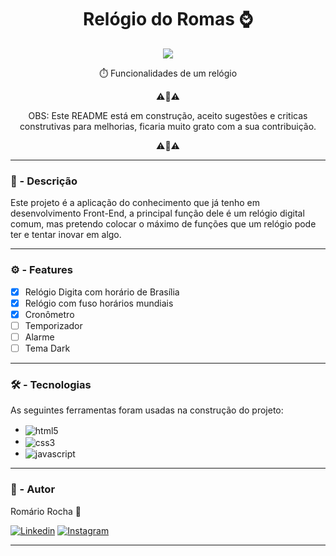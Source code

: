 <h1 align="center"> Relógio do Romas ⌚ </h1>

<p align="center">
<img src="http://img.shields.io/static/v1?label=STATUS&message=EM%20DESENVOLVIMENTO&color=GREEN&style=for-the-badge"/>
</p>

<p align="center"> ⏱️ Funcionalidades de um relógio </p>
<p align="center">⚠️📢⚠️</p>
<p align="center">OBS: Este README está em construção, aceito sugestões e criticas construtivas para melhorias, ficaria muito grato com a sua contribuição.</p>
<p align="center">⚠️📢⚠️</p>

---

### 📝 - Descrição
Este projeto é a aplicação do conhecimento que já tenho em desenvolvimento Front-End,
a principal função dele é um relógio digital comum, mas pretendo colocar o máximo de funções que um relógio pode ter e tentar inovar em algo.

---

### ⚙️ -  Features

- [x] Relógio Digita com horário de Brasília
- [x] Relógio com fuso horários mundiais
- [x] Cronômetro
- [ ] Temporizador
- [ ] Alarme
- [ ] Tema Dark

---


### 🛠️ - Tecnologias

As seguintes ferramentas foram usadas na construção do projeto:
 - <img align="center" alt="html5" src="https://img.shields.io/badge/HTML5-E34F26?style=for-the-badge&logo=html5&logoColor=white"/>
 - <img align="center" alt="css3" src="https://img.shields.io/badge/CSS3-1572B6?style=for-the-badge&logo=css3&logoColor=white"/>
 - <img align="center" alt="javascript" src="https://img.shields.io/badge/JavaScript-F7DF1E?style=for-the-badge&logo=javascript&logoColor=black"/>
 
 ---

### 🧑 - Autor

Romário Rocha 🚀

[![Linkedin](https://img.shields.io/badge/LinkedIn-0077B5?style=for-the-badge&logo=linkedin&logoColor=white)](https://www.linkedin.com/in/rom%C3%A1rio-da-silva-rocha-82315b94/)
[![Instagram](https://img.shields.io/badge/Instagram-E4405F?style=for-the-badge&logo=instagram&logoColor=white)](https://www.instagram.com/romas0.0/)

---
